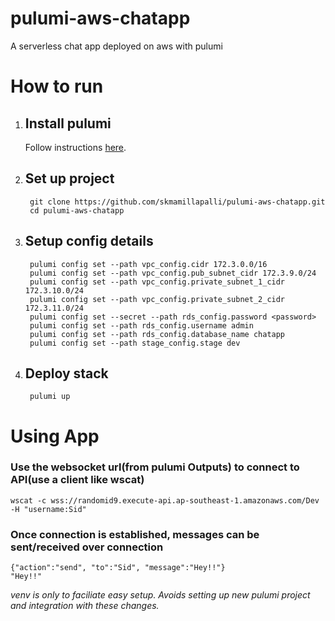# pulumi-aws-chatapp
A serverless chat app deployed on aws with pulumi

# How to run
1. ## Install pulumi
    Follow instructions [here](https://www.pulumi.com/docs/get-started/install/).

2. ## Set up project
   ```
    git clone https://github.com/skmamillapalli/pulumi-aws-chatapp.git
    cd pulumi-aws-chatapp
   ```
    
3. ## Setup config details
   ```
    pulumi config set --path vpc_config.cidr 172.3.0.0/16
    pulumi config set --path vpc_config.pub_subnet_cidr 172.3.9.0/24
    pulumi config set --path vpc_config.private_subnet_1_cidr 172.3.10.0/24 
    pulumi config set --path vpc_config.private_subnet_2_cidr 172.3.11.0/24 
    pulumi config set --secret --path rds_config.password <password>
    pulumi config set --path rds_config.username admin              
    pulumi config set --path rds_config.database_name chatapp
    pulumi config set --path stage_config.stage dev
   ```
4. ## Deploy stack
   ```
    pulumi up
   ```
# Using App
### Use the websocket url(from pulumi Outputs) to connect to API(use a client like wscat)
   ```
   wscat -c wss://randomid9.execute-api.ap-southeast-1.amazonaws.com/Dev -H "username:Sid"
   ````
### Once connection is established, messages can be sent/received over connection
   ```
   {"action":"send", "to":"Sid", "message":"Hey!!"}
   "Hey!!"
   ```
   
    
    
*venv is only to faciliate easy setup. Avoids setting up new pulumi project and integration with these changes.*
    
